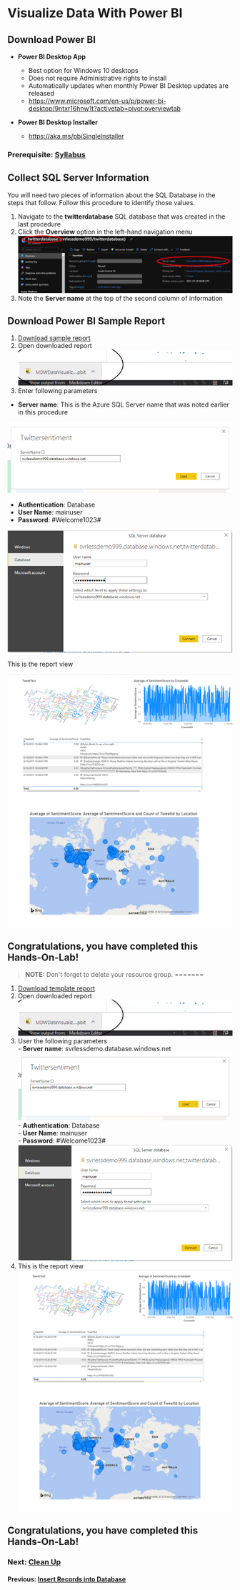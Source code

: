 # Visualize Data With Power BI

## Download Power BI
* **Power BI Desktop App**
   - Best option for Windows 10 desktops 
   - Does not require Administrative rights to install 
   - Automatically updates when monthly Power BI Desktop updates are released
   - https://www.microsoft.com/en-us/p/power-bi-desktop/9ntxr16hnw1t?activetab=pivot:overviewtab
 
* **Power BI Desktop Installer**
  - https://aka.ms/pbiSingleInstaller
  
### Prerequisite: [Syllabus](./readme.md)

## Collect SQL Server Information
You will need two pieces of information about the SQL Database in the steps that follow. Follow this procedure to identify those values.
1. Navigate to the **twitterdatabase** SQL database that was created in the last procedure
1. Click the **Overview** option in the left-hand navigation menu
![Azure SQL Overview](media/99-sql-overview.png)
1. Note the **Server name** at the top of the second column of information

## Download Power BI Sample Report
1. [Download sample report](https://github.com/Microsoft-USEduAzure/workshops/blob/master/serverless/media/Twittersentiment.pbit?raw=true)
1. Open downloaded report   
![](media/open-report.png)
1. Enter following parameters
- **Server name**: This is the Azure SQL Server name that was noted earlier in this procedure

![Enter Server Name](./media/enter-server-name.png)

- **Authentication**: Database
- **User Name**: mainuser
- **Password**: #Welcome1023#

![Enter Credentials](media/45-enter-credentials.png)

   This is the report view

   ![Report View](media/43-report-view.png)
   ![Report Veiw](media/44-report-view1.png)


## Congratulations, you have completed this Hands-On-Lab! 

> **NOTE:** Don't forget to delete your resource group.
=======
1. [Download template report](./media/Twittersentiment.pbit)
1. Open downloaded report   
![](media/open-report.png)
1. User the following parameters
 <br> - **Server name**: svrlessdemo.database.windows.net
 ![](media/enter-server-name.png)
 <br> - **Authentication**: Database
 <br> - **User Name**: mainuser
 <br> - **Password**: #Welcome1023# 
![](media/45-enter-credentials.png)
1. This is the report view
   ![](media/43-report-view.png)
   ![](media/44-report-view1.png)

## Congratulations, you have completed this Hands-On-Lab! 

### Next: [Clean Up](./clean-up.md) ###
#### Previous: [Insert Records into Database](./sql-save-twitter-to-sql.md) ####

